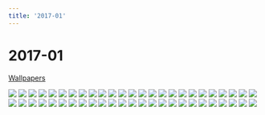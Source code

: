 ```yaml
---
title: '2017-01'
---
```


# 2017-01

[Wallpapers](http://imgur.com/a/eBgPo)

![](https://i.imgur.com/WBJKH9S.jpg)
![](https://i.imgur.com/rRHBapX.jpg)
![](https://i.imgur.com/laHc2Zq.jpg)
![](https://i.imgur.com/tn3rzAK.jpg)
![](https://i.imgur.com/jkcnMMW.jpg)
![](https://i.imgur.com/omcdJVE.jpg)
![](https://i.imgur.com/Ey1XTQe.jpg)
![](https://i.imgur.com/8r83l0z.jpg)
![](https://i.imgur.com/se32DQZ.jpg)
![](https://i.imgur.com/Rr2R2rz.jpg)
![](https://i.imgur.com/UwjplTI.jpg)
![](https://i.imgur.com/h1iTCqf.jpg)
![](https://i.imgur.com/XOzKhDW.jpg)
![](https://i.imgur.com/k53fQlx.jpg)
![](https://i.imgur.com/v3Ty3du.jpg)
![](https://i.imgur.com/QWBs7Ni.jpg)
![](https://i.imgur.com/Uco2Lcv.jpg)
![](https://i.imgur.com/BGtILSC.jpg)
![](https://i.imgur.com/ZBkAIbN.jpg)
![](https://i.imgur.com/BFSt2dQ.jpg)
![](https://i.imgur.com/uSRsHPG.jpg)
![](https://i.imgur.com/K8Z9Odd.jpg)
![](https://i.imgur.com/hIKoN1h.jpg)
![](https://i.imgur.com/2wyESON.jpg)
![](https://i.imgur.com/xnZWOpf.jpg)
![](https://i.imgur.com/OhsBjld.jpg)
![](https://i.imgur.com/VdC1Lf4.jpg)
![](https://i.imgur.com/kxA4rcL.jpg)
![](https://i.imgur.com/tD76nhU.jpg)
![](https://i.imgur.com/c2RrvUT.jpg)
![](https://i.imgur.com/n75Ktg6.jpg)
![](https://i.imgur.com/DsuiE5f.jpg)
![](https://i.imgur.com/4OKybqM.jpg)
![](https://i.imgur.com/CXjrBS8.jpg)
![](https://i.imgur.com/FfgRkeJ.jpg)
![](https://i.imgur.com/hl2WaJ3.jpg)
![](https://i.imgur.com/OApirTl.jpg)
![](https://i.imgur.com/pxVDOyU.jpg)
![](https://i.imgur.com/qZzn5eO.jpg)
![](https://i.imgur.com/WZ16Whd.jpg)
![](https://i.imgur.com/dv9rco3.jpg)
![](https://i.imgur.com/rD8BJyF.jpg)
![](https://i.imgur.com/CVtNrYe.jpg)
![](https://i.imgur.com/uu3wmOl.jpg)
![](https://i.imgur.com/kw4zfLJ.jpg)
![](https://i.imgur.com/rSWpXSn.jpg)
![](https://i.imgur.com/x7Nhrd8.jpg)
![](https://i.imgur.com/gwdsddo.jpg)
![](https://i.imgur.com/jcat7fT.jpg)
![](https://i.imgur.com/atda7E4.jpg)
